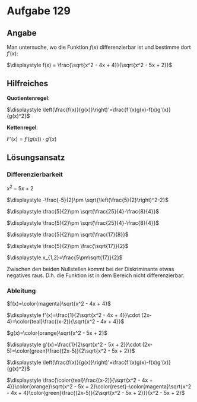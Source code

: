 # Aufgabe 129
## Angabe

Man untersuche, wo die Funktion $f(x)$ differenzierbar ist und bestimme dort $f'(x)$:

$\displaystyle f(x) = \frac{\sqrt{x^2 - 4x + 4}}{\sqrt{x^2 - 5x + 2}}$

## Hilfreiches

**Quotientenregel**:

$\displaystyle \left(\frac{f(x)}{g(x)}\right)'=\frac{f'(x)g(x)-f(x)g'(x)}{g(x)^2}$

**Kettenregel**:

$F'(x)=f'(g(x))\cdot g'(x)$

## Lösungsansatz

### Differenzierbarkeit

$x^2-5x+2$

$\displaystyle -\frac{-5}{2}\pm \sqrt{\left(\frac{5}{2}\right)^2-2}$

$\displaystyle \frac{5}{2}\pm \sqrt{\frac{25}{4}-\frac{8}{4}}$

$\displaystyle \frac{5}{2}\pm \sqrt{\frac{25}{4}-\frac{8}{4}}$

$\displaystyle \frac{5}{2}\pm \sqrt{\frac{17}{8}}$

$\displaystyle \frac{5}{2}\pm \frac{\sqrt{17}}{2}$

$\displaystyle x_{1,2}=\frac{5\pm\sqrt{17}}{2}$

Zwischen den beiden Nullstellen kommt bei der Diskriminante etwas negatives raus. D.h. die Funktion ist in dem Bereich nicht differenzierbar. 

### Ableitung


$f(x)=\color{magenta}\sqrt{x^2 - 4x + 4}$

$\displaystyle f'(x)=\frac{1}{2\sqrt{x^2 - 4x + 4}}\cdot (2x-4)=\color{teal}\frac{(x-2)}{\sqrt{x^2 - 4x + 4}}$



$g(x)=\color{orange}\sqrt{x^2 - 5x + 2}$

$\displaystyle g'(x)=\frac{1}{2\sqrt{x^2 - 5x + 2}}\cdot (2x-5)=\color{green}\frac{(2x-5)}{2\sqrt{x^2 - 5x + 2}}$



$\displaystyle \left(\frac{f(x)}{g(x)}\right)'=\frac{f'(x)g(x)-f(x)g'(x)}{g(x)^2}$

$\displaystyle \frac{\color{teal}\frac{(x-2)}{\sqrt{x^2 - 4x + 4}}\color{orange}\sqrt{x^2 - 5x + 2}\color{reset}-\color{magenta}\sqrt{x^2 - 4x + 4}\color{green}\frac{(2x-5)}{2\sqrt{x^2 - 5x + 2}}}{x^2 - 5x + 2}$